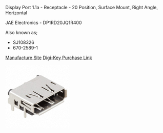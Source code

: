 Display Port 1.1a - Receptacle - 20 Position, Surface Mount, Right Angle, Horizontal

JAE Electronics - DP1RD20JQ1R400

Also known as;
 * SJ108326
 * 670-2589-1

[Manufacture Site](http://www.jae.com/z-en/product_en.cfm?l_code=en&series_code=DP1&product_number=DP1RD20JQ1R400)
[Digi-Key Purchase Link](http://www.digikey.com/product-detail/en/DP1RD20JQ1R400/670-2589-1-ND/2713566)

![Image](./DP1RD20JQ1R400.JPG)
